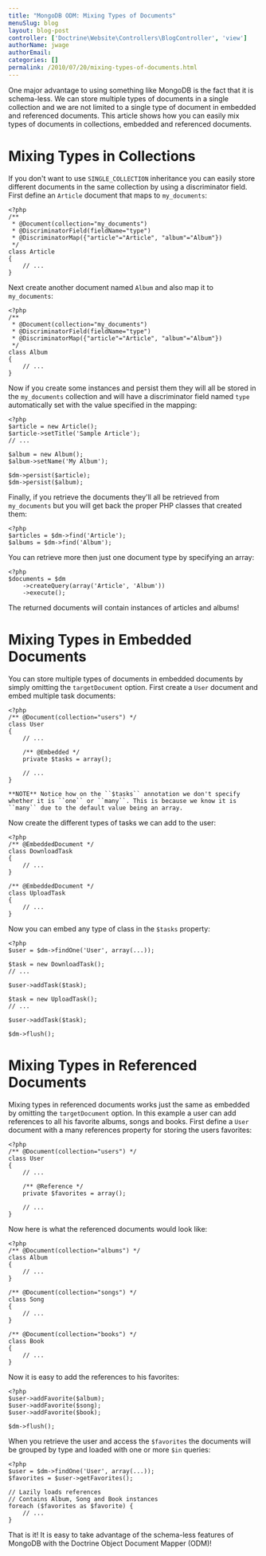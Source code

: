 ```yaml
---
title: "MongoDB ODM: Mixing Types of Documents"
menuSlug: blog
layout: blog-post
controller: ['Doctrine\Website\Controllers\BlogController', 'view']
authorName: jwage
authorEmail:
categories: []
permalink: /2010/07/20/mixing-types-of-documents.html
---
```

One major advantage to using something like MongoDB is the fact that it
is schema-less. We can store multiple types of documents in a single
collection and we are not limited to a single type of document in
embedded and referenced documents. This article shows how you can easily
mix types of documents in collections, embedded and referenced
documents.

Mixing Types in Collections
===========================

If you don't want to use `SINGLE_COLLECTION` inheritance you can easily
store different documents in the same collection by using a
discriminator field. First define an `Article` document that maps to
`my_documents`:

~~~~ {.sourceCode .php}
<?php
/**
 * @Document(collection="my_documents")
 * @DiscriminatorField(fieldName="type")
 * @DiscriminatorMap({"article"="Article", "album"="Album"})
 */
class Article
{
    // ...
}
~~~~

Next create another document named `Album` and also map it to
`my_documents`:

~~~~ {.sourceCode .php}
<?php
/**
 * @Document(collection="my_documents")
 * @DiscriminatorField(fieldName="type")
 * @DiscriminatorMap({"article"="Article", "album"="Album"})
 */
class Album
{
    // ...
}
~~~~

Now if you create some instances and persist them they will all be
stored in the `my_documents` collection and will have a discriminator
field named `type` automatically set with the value specified in the
mapping:

~~~~ {.sourceCode .php}
<?php
$article = new Article();
$article->setTitle('Sample Article');
// ...

$album = new Album();
$album->setName('My Album');

$dm->persist($article);
$dm->persist($album);
~~~~

Finally, if you retrieve the documents they'll all be retrieved from
`my_documents` but you will get back the proper PHP classes that created
them:

~~~~ {.sourceCode .php}
<?php
$articles = $dm->find('Article');
$albums = $dm->find('Album');
~~~~

You can retrieve more then just one document type by specifying an
array:

~~~~ {.sourceCode .php}
<?php
$documents = $dm
    ->createQuery(array('Article', 'Album'))
    ->execute();
~~~~

The returned documents will contain instances of articles and albums!

Mixing Types in Embedded Documents
==================================

You can store multiple types of documents in embedded documents by
simply omitting the `targetDocument` option. First create a `User`
document and embed multiple task documents:

~~~~ {.sourceCode .php}
<?php
/** @Document(collection="users") */
class User
{
    // ...

    /** @Embedded */
    private $tasks = array();

    // ...
}

**NOTE** Notice how on the ``$tasks`` annotation we don't specify
whether it is ``one`` or ``many``. This is because we know it is
``many`` due to the default value being an array.
~~~~

Now create the different types of tasks we can add to the user:

~~~~ {.sourceCode .php}
<?php
/** @EmbeddedDocument */
class DownloadTask
{
    // ...
}

/** @EmbeddedDocument */
class UploadTask
{
    // ...
}
~~~~

Now you can embed any type of class in the `$tasks` property:

~~~~ {.sourceCode .php}
<?php
$user = $dm->findOne('User', array(...));

$task = new DownloadTask();
// ...

$user->addTask($task);

$task = new UploadTask();
// ...

$user->addTask($task);

$dm->flush();
~~~~

Mixing Types in Referenced Documents
====================================

Mixing types in referenced documents works just the same as embedded by
omitting the `targetDocument` option. In this example a user can add
references to all his favorite albums, songs and books. First define a
`User` document with a many references property for storing the users
favorites:

~~~~ {.sourceCode .php}
<?php
/** @Document(collection="users") */
class User
{
    // ...

    /** @Reference */
    private $favorites = array();

    // ...
}
~~~~

Now here is what the referenced documents would look like:

~~~~ {.sourceCode .php}
<?php
/** @Document(collection="albums") */
class Album
{
    // ...
}

/** @Document(collection="songs") */
class Song
{
    // ...
}

/** @Document(collection="books") */
class Book
{
    // ...
}
~~~~

Now it is easy to add the references to his favorites:

~~~~ {.sourceCode .php}
<?php
$user->addFavorite($album);
$user->addFavorite($song);
$user->addFavorite($book);

$dm->flush();
~~~~

When you retrieve the user and access the `$favorites` the documents
will be grouped by type and loaded with one or more `$in` queries:

~~~~ {.sourceCode .php}
<?php
$user = $dm->findOne('User', array(...));
$favorites = $user->getFavorites();

// Lazily loads references
// Contains Album, Song and Book instances
foreach ($favorites as $favorite) {
    // ...
}
~~~~

That is it! It is easy to take advantage of the schema-less features of
MongoDB with the Doctrine Object Document Mapper (ODM)!
